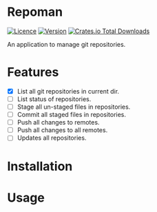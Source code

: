 # Repoman
[![Licence](https://img.shields.io/github/license/hegde-atri/repoman?color=red)](https://github.com/hegde-atri/repoman/blob/main/LICENCE)
[![Version](https://img.shields.io/crates/v/repoman?color=9cf)](https://crates.io/crates/repoman/versions)
[![Crates.io Total Downloads](https://img.shields.io/crates/d/repoman?label=downloads&color=green)](https://crates.io/creates/repoman)

An application to manage git repositories.

# Features

- [x] List all git repositories in current dir.
- [ ] List status of repositories.
- [ ] Stage all un-staged files in repositories.
- [ ] Commit all staged files in repositories.
- [ ] Push all changes to remotes.
- [ ] Push all changes to all remotes.
- [ ] Updates all repositories.

# Installation

# Usage
